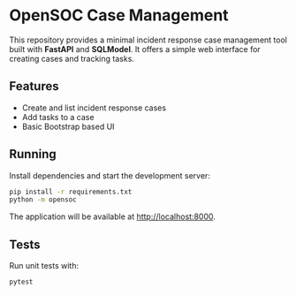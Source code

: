 # OpenSOC Case Management

This repository provides a minimal incident response case management tool built with **FastAPI** and **SQLModel**. It offers a simple web interface for creating cases and tracking tasks.

## Features
- Create and list incident response cases
- Add tasks to a case
- Basic Bootstrap based UI

## Running
Install dependencies and start the development server:

```bash
pip install -r requirements.txt
python -m opensoc
```

The application will be available at [http://localhost:8000](http://localhost:8000).

## Tests
Run unit tests with:

```bash
pytest
```
